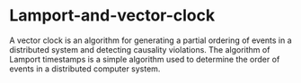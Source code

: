 # Lamport-and-vector-clock
A vector clock is an algorithm for generating a partial ordering of events in a distributed system and detecting causality violations. The algorithm of Lamport timestamps is a simple algorithm used to determine the order of events in a distributed computer system. 
